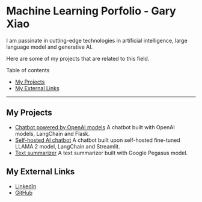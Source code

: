 
# Machine Learning Porfolio - Gary Xiao


I am passinate in cutting-edge technologies in artificial intelligence, large language model and generative AI. 

Here are some of my projects that are related to this field.


Table of contents

 * [My Projects](#my-projects)
 * [My External Links](#my-external-links)



----

## My Projects
 * [Chatbot powered by OpenAI models](https://github.com/gary1381/chatbot_flask) A chatbot built with OpenAI models, LangChain and Flask. 
 * [Self-hosted AI chatbot](https://github.com/gary1381/chatbot_gui) A chatbot built upon self-hosted fine-tuned LLAMA 2 model, LangChain and Streamlit.  
 * [Text summarizer](https://github.com/gary1381/Text_summarizer) A text summarizer built with Google Pegasus model.
 
## My External Links

 * [LinkedIn](https://www.linkedin.com/in/garycxiao/)
 * [GitHub](https://github.com/gary1381)

